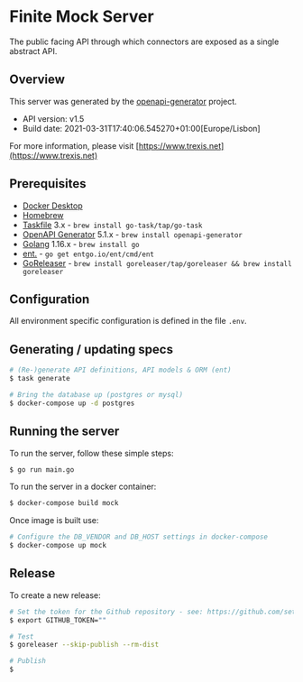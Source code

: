 # Finite Mock Server

The public facing API through which connectors are exposed as a single abstract API.

## Overview

This server was generated by the [openapi-generator](https://openapi-generator.tech) project.

- API version: v1.5
- Build date: 2021-03-31T17:40:06.545270+01:00[Europe/Lisbon]

For more information, please visit [https://www.trexis.net](https://www.trexis.net)

## Prerequisites

* [Docker Desktop](https://www.docker.com/products/docker-desktop)
* [Homebrew](https://docs.brew.sh/Installation)
* [Taskfile](https://taskfile.dev) 3.x - `brew install go-task/tap/go-task`
* [OpenAPI Generator](https://github.com/OpenAPITools/openapi-generator) 5.1.x - `brew install openapi-generator`
* [Golang](https://golang.org/) 1.16.x - `brew install go`
* [ent.](https://entgo.io/) - `go get entgo.io/ent/cmd/ent`
* [GoReleaser](https://github.com/goreleaser/goreleaser) - `brew install goreleaser/tap/goreleaser && brew install goreleaser`

## Configuration

All environment specific configuration is defined in the file `.env`.
## Generating / updating specs

~~~bash
# (Re-)generate API definitions, API models & ORM (ent)
$ task generate

# Bring the database up (postgres or mysql)
$ docker-compose up -d postgres
~~~
## Running the server

To run the server, follow these simple steps:

~~~bash
$ go run main.go
~~~

To run the server in a docker container:

~~~bash
$ docker-compose build mock
~~~

Once image is built use:

~~~bash
# Configure the DB_VENDOR and DB_HOST settings in docker-compose
$ docker-compose up mock 
~~~

## Release

To create a new release:

~~~bash
# Set the token for the Github repository - see: https://github.com/settings/tokens/new
$ export GITHUB_TOKEN=""

# Test
$ goreleaser --skip-publish --rm-dist

# Publish
$ 
~~~
